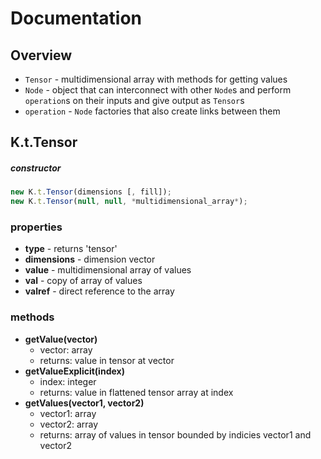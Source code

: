 # Documentation

## Overview

- `Tensor` - multidimensional array with methods for getting values
- `Node` - object that can interconnect with other `Node`s and perform `operation`s on their inputs and give output as `Tensor`s
- `operation` - `Node` factories that also create links between them

## K.t.Tensor

##### constructor

```js
new K.t.Tensor(dimensions [, fill]);
new K.t.Tensor(null, null, *multidimensional_array*);
```

### properties

- **type** - returns 'tensor'
- **dimensions** - dimension vector
- **value** - multidimensional array of values
- **val** - copy of array of values
- **valref** - direct reference to the array

### methods

- **getValue(vector)**
  - vector: array
  - returns: value in tensor at vector
- **getValueExplicit(index)**
  - index: integer
  - returns: value in flattened tensor array at index
- **getValues(vector1, vector2)**
  - vector1: array
  - vector2: array
  - returns: array of values in tensor bounded by indicies vector1 and vector2
